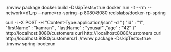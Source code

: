 







./mvnw package docker:build -DskipTests=true
docker run -it --rm --network=d1_rp  --name=rp-spring -p 8080:8080  redislabs/docker-rp-spring

curl -i -X POST -H "Content-Type:application/json" -d "{  \"id\" : \"1\",  \"firstName\" : \"kamran\" , \"lastName\" : \"yousaf\" ,\"age\" : \"42\" }" http://localhost:8080/customers
curl  http://localhost:8080/customers
curl  http://localhost:8080/customers/1
./mvnw package -DskipTests=true
./mvnw spring-boot:run
